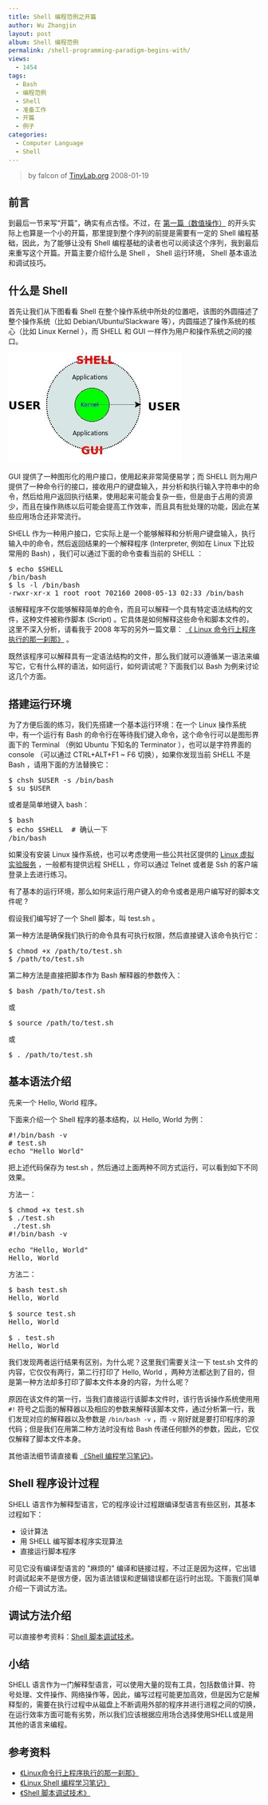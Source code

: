 ```yaml
---
title: Shell 编程范例之开篇
author: Wu Zhangjin
layout: post
album: Shell 编程范例
permalink: /shell-programming-paradigm-begins-with/
views:
  - 1454
tags:
  - Bash
  - 编程范例
  - Shell
  - 准备工作
  - 开篇
  - 例子
categories:
  - Computer Language
  - Shell
---
```


> by falcon of [TinyLab.org][2]
> 2008-01-19


## 前言

到最后一节来写“开篇”，确实有点古怪。不过，在 [第一篇（数值操作）][3] 的开头实际上也算是一个小的开篇，那里提到整个序列的前提是需要有一定的 Shell  编程基础，因此，为了能够让没有 Shell  编程基础的读者也可以阅读这个序列，我到最后来重写这个开篇。开篇主要介绍什么是 Shell ， Shell 运行环境， Shell 基本语法和调试技巧。

## 什么是 Shell

首先让我们从下图看看 Shell 在整个操作系统中所处的位置吧，该图的外圆描述了整个操作系统（比如 Debian/Ubuntu/Slackware 等），内圆描述了操作系统的核心（比如 Linux Kernel ），而 SHELL 和 GUI 一样作为用户和操作系统之间的接口。

![image][4]

GUI 提供了一种图形化的用户接口，使用起来非常简便易学；而 SHELL 则为用户提供了一种命令行的接口，接收用户的键盘输入，并分析和执行输入字符串中的命令，然后给用户返回执行结果，使用起来可能会复杂一些，但是由于占用的资源少，而且在操作熟练以后可能会提高工作效率，而且具有批处理的功能，因此在某些应用场合还非常流行。

SHELL 作为一种用户接口，它实际上是一个能够解释和分析用户键盘输入，执行输入中的命令，然后返回结果的一个解释程序 (Interpreter,  例如在 Linux 下比较常用的 Bash) ，我们可以通过下面的命令查看当前的 SHELL ：

<pre>$ echo $SHELL
/bin/bash
$ ls -l /bin/bash
-rwxr-xr-x 1 root root 702160 2008-05-13 02:33 /bin/bash
</pre>

该解释程序不仅能够解释简单的命令，而且可以解释一个具有特定语法结构的文件，这种文件被称作脚本 (Script) 。它具体是如何解释这些命令和脚本文件的，这里不深入分析，请看我于 2008 年写的另外一篇文章： [《 Linux 命令行上程序执行的那一刹那》][5] 。

既然该程序可以解释具有一定语法结构的文件，那么我们就可以遵循某一语法来编写它，它有什么样的语法，如何运行，如何调试呢？下面我们以 Bash 为例来讨论这几个方面。

## 搭建运行环境

为了方便后面的练习，我们先搭建一个基本运行环境：在一个 Linux 操作系统中，有一个运行有 Bash 的命令行在等待我们键入命令，这个命令行可以是图形界面下的 Terminal （例如 Ubuntu 下知名的 Terminator ），也可以是字符界面的 console （可以通过 CTRL+ALT+F1 ~ F6 切换），如果你发现当前 SHELL 不是 Bash ，请用下面的方法替换它：

<pre>$ chsh $USER -s /bin/bash
$ su $USER
</pre>

或者是简单地键入 bash：

<pre>$ bash
$ echo $SHELL  # 确认一下
/bin/bash
</pre>

如果没有安装 Linux 操作系统，也可以考虑使用一些公共社区提供的 [Linux 虚拟实验服务](/free-online-linux-labs/) ，一般都有提供远程 SHELL ，你可以通过 Telnet 或者是 Ssh 的客户端登录上去进行练习。

有了基本的运行环境，那么如何来运行用户键入的命令或者是用户编写好的脚本文件呢 ? 

假设我们编写好了一个 Shell 脚本，叫 test.sh 。

第一种方法是确保我们执行的命令具有可执行权限，然后直接键入该命令执行它：

<pre>$ chmod +x /path/to/test.sh
$ /path/to/test.sh
</pre>

第二种方法是直接把脚本作为 Bash 解释器的参数传入：

<pre>$ bash /path/to/test.sh
</pre>

或

<pre>$ source /path/to/test.sh
</pre>

或

<pre>$ . /path/to/test.sh
</pre>

## 基本语法介绍

先来一个 Hello, World 程序。

下面来介绍一个 Shell 程序的基本结构，以 Hello, World 为例：

<pre>#!/bin/bash -v
# test.sh
echo "Hello World"
</pre>

把上述代码保存为 test.sh ，然后通过上面两种不同方式运行，可以看到如下不同效果。

方法一：

<pre>$ chmod +x test.sh
$ ./test.sh
 ./test.sh
#!/bin/bash -v

echo "Hello, World"
Hello, World
</pre>

方法二：

<pre>$ bash test.sh
Hello, World

$ source test.sh
Hello, World

$ . test.sh
Hello, World
</pre>

我们发现两者运行结果有区别，为什么呢？这里我们需要关注一下 test.sh 文件的内容，它仅仅有两行，第二行打印了 Hello, World ，两种方法都达到了目的，但是第一种方法却多打印了脚本文件本身的内容，为什么呢？

原因在该文件的第一行，当我们直接运行该脚本文件时，该行告诉操作系统使用用 `#!` 符号之后面的解释器以及相应的参数来解释该脚本文件，通过分析第一行，我们发现对应的解释器以及参数是 `/bin/bash -v` ，而 `-v` 刚好就是要打印程序的源代码；但是我们在用第二种方法时没有给 Bash 传递任何额外的参数，因此，它仅仅解释了脚本文件本身。

其他语法细节请直接看 [《Shell 编程学习笔记》][6]。

## Shell 程序设计过程

SHELL 语言作为解释型语言，它的程序设计过程跟编译型语言有些区别，其基本过程如下：

  * 设计算法
  * 用 SHELL 编写脚本程序实现算法
  * 直接运行脚本程序

可见它没有编译型语言的 "麻烦的" 编译和链接过程，不过正是因为这样，它出错时调试起来不是很方便，因为语法错误和逻辑错误都在运行时出现。下面我们简单介绍一下调试方法。

## 调试方法介绍

可以直接参考资料：[Shell 脚本调试技术][7]。

## 小结

SHELL 语言作为一门解释型语言，可以使用大量的现有工具，包括数值计算、符号处理、文件操作、网络操作等，因此，编写过程可能更加高效，但是因为它是解释型的，需要在执行过程中从磁盘上不断调用外部的程序并进行进程之间的切换，在运行效率方面可能有劣势，所以我们应该根据应用场合选择使用SHELL或是用其他的语言来编程。

## 参考资料

  * [《Linux命令行上程序执行的那一刹那》][5]
  * [《Linux Shell 编程学习笔记》][6]
  * [《Shell 脚本调试技术》][7]



 [2]: tinylab.org
 [3]: /shell-numeric-calculation/
 [4]: /wp-content/uploads/2013/12/UI_Shell_and_GUI.jpg
 [5]: http://www.cppblog.com/cuijixin/archive/2008/03/14/44463.html
 [6]: /shell-programming-study-notes/
 [7]: http://www.ibm.com/developerworks/cn/linux/l-cn-shell-debug/index.html
